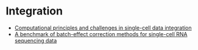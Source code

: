 
# Integration 
- [Computational principles and challenges in single-cell data integration](https://www.nature.com/articles/s41587-021-00895-7)
- [A benchmark of batch-effect correction methods for single-cell RNA sequencing data
](https://genomebiology.biomedcentral.com/articles/10.1186/s13059-019-1850-9)

